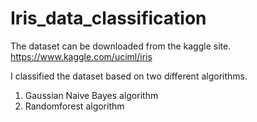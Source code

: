 # Iris_data_classification

The dataset can be downloaded from the kaggle site.
https://www.kaggle.com/uciml/iris 

I classified the dataset based on two different algorithms.
1) Gaussian Naive Bayes algorithm
2) Randomforest algorithm
